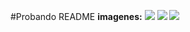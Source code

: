 #Probando README
**imagenes:**
![](https://res.cloudinary.com/dkdvqvmdx/image/upload/v1665000453/practica/1_f4ycja.png)
![](https://res.cloudinary.com/dkdvqvmdx/image/upload/v1665000450/practica/3_umqdr0.png)
![](https://res.cloudinary.com/dkdvqvmdx/image/upload/v1665000448/practica/2_qyk0yj.png)
